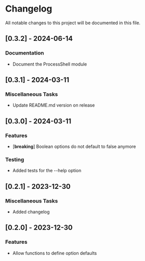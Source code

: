 # Changelog

All notable changes to this project will be documented in this file.

## [0.3.2] - 2024-06-14

### Documentation

- Document the ProcessShell module

## [0.3.1] - 2024-03-11

### Miscellaneous Tasks

- Update README.md version on release

## [0.3.0] - 2024-03-11

### Features

- [**breaking**] Boolean options do not default to false anymore

### Testing

- Added tests for the --help option

## [0.2.1] - 2023-12-30

### Miscellaneous Tasks

- Added changelog

## [0.2.0] - 2023-12-30

### Features

- Allow functions to define option defaults

<!-- generated by git-cliff -->
